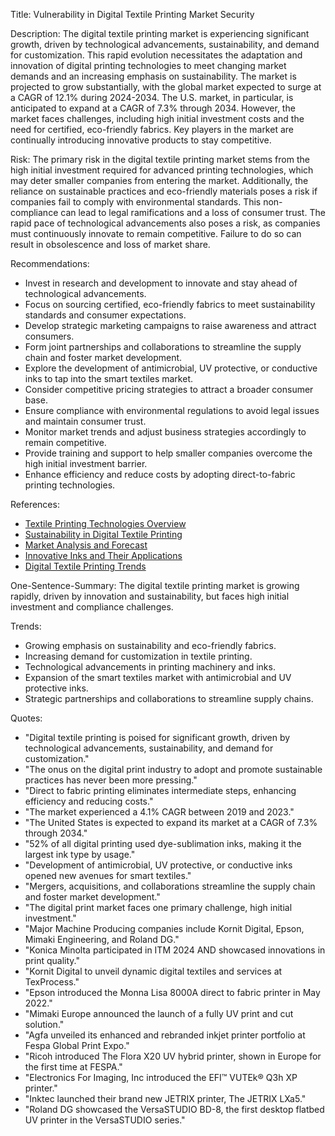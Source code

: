 Title: Vulnerability in Digital Textile Printing Market Security

Description:
The digital textile printing market is experiencing significant growth, driven by technological advancements, sustainability, and demand for customization. This rapid evolution necessitates the adaptation and innovation of digital printing technologies to meet changing market demands and an increasing emphasis on sustainability. The market is projected to grow substantially, with the global market expected to surge at a CAGR of 12.1% during 2024-2034. The U.S. market, in particular, is anticipated to expand at a CAGR of 7.3% through 2034. However, the market faces challenges, including high initial investment costs and the need for certified, eco-friendly fabrics. Key players in the market are continually introducing innovative products to stay competitive.

Risk:
The primary risk in the digital textile printing market stems from the high initial investment required for advanced printing technologies, which may deter smaller companies from entering the market. Additionally, the reliance on sustainable practices and eco-friendly materials poses a risk if companies fail to comply with environmental standards. This non-compliance can lead to legal ramifications and a loss of consumer trust. The rapid pace of technological advancements also poses a risk, as companies must continuously innovate to remain competitive. Failure to do so can result in obsolescence and loss of market share.

Recommendations:
- Invest in research and development to innovate and stay ahead of technological advancements.
- Focus on sourcing certified, eco-friendly fabrics to meet sustainability standards and consumer expectations.
- Develop strategic marketing campaigns to raise awareness and attract consumers.
- Form joint partnerships and collaborations to streamline the supply chain and foster market development.
- Explore the development of antimicrobial, UV protective, or conductive inks to tap into the smart textiles market.
- Consider competitive pricing strategies to attract a broader consumer base.
- Ensure compliance with environmental regulations to avoid legal issues and maintain consumer trust.
- Monitor market trends and adjust business strategies accordingly to remain competitive.
- Provide training and support to help smaller companies overcome the high initial investment barrier.
- Enhance efficiency and reduce costs by adopting direct-to-fabric printing technologies.

References:
- [Textile Printing Technologies Overview](https://www.textileworld.com/Issues/2021/January-February/Features/Digital-Textile-Printing-Overview)
- [Sustainability in Digital Textile Printing](https://www.sustainabletextiles.org/digital-printing)
- [Market Analysis and Forecast](https://www.marketresearch.com/Textiles-Printing-Market-Analysis)
- [Innovative Inks and Their Applications](https://www.inkworldmagazine.com/issues/2022-07/view_features/innovative-inks-and-their-applications)
- [Digital Textile Printing Trends](https://www.fashiontextiletrends.com/digital-printing-trends-2023)

One-Sentence-Summary:
The digital textile printing market is growing rapidly, driven by innovation and sustainability, but faces high initial investment and compliance challenges.

Trends:
- Growing emphasis on sustainability and eco-friendly fabrics.
- Increasing demand for customization in textile printing.
- Technological advancements in printing machinery and inks.
- Expansion of the smart textiles market with antimicrobial and UV protective inks.
- Strategic partnerships and collaborations to streamline supply chains.

Quotes:
- "Digital textile printing is poised for significant growth, driven by technological advancements, sustainability, and demand for customization."
- "The onus on the digital print industry to adopt and promote sustainable practices has never been more pressing."
- "Direct to fabric printing eliminates intermediate steps, enhancing efficiency and reducing costs."
- "The market experienced a 4.1% CAGR between 2019 and 2023."
- "The United States is expected to expand its market at a CAGR of 7.3% through 2034."
- "52% of all digital printing used dye-sublimation inks, making it the largest ink type by usage."
- "Development of antimicrobial, UV protective, or conductive inks opened new avenues for smart textiles."
- "Mergers, acquisitions, and collaborations streamline the supply chain and foster market development."
- "The digital print market faces one primary challenge, high initial investment."
- "Major Machine Producing companies include Kornit Digital, Epson, Mimaki Engineering, and Roland DG."
- "Konica Minolta participated in ITM 2024 AND showcased innovations in print quality."
- "Kornit Digital to unveil dynamic digital textiles and services at TexProcess."
- "Epson introduced the Monna Lisa 8000A direct to fabric printer in May 2022."
- "Mimaki Europe announced the launch of a fully UV print and cut solution."
- "Agfa unveiled its enhanced and rebranded inkjet printer portfolio at Fespa Global Print Expo."
- "Ricoh introduced The Flora X20 UV hybrid printer, shown in Europe for the first time at FESPA."
- "Electronics For Imaging, Inc introduced the EFI™ VUTEk® Q3h XP printer."
- "Inktec launched their brand new JETRIX printer, The JETRIX LXa5."
- "Roland DG showcased the VersaSTUDIO BD-8, the first desktop flatbed UV printer in the VersaSTUDIO series."
